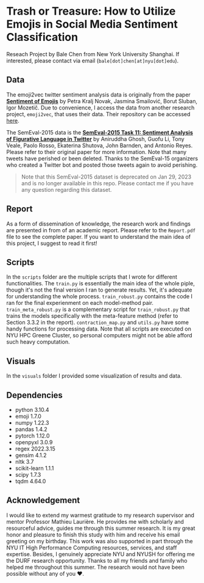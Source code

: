 # Trash or Treasure: How to Utilize Emojis in Social Media Sentiment Classification

Reseach Project by Bale Chen from New York University Shanghai. If interested, please contact via email (`bale[dot]chen[at]nyu[dot]edu`).

## Data

The emoji2vec twitter sentiment analysis data is originally from the paper [**Sentiment of Emojis**](https://doi.org/10.1371/journal.pone.0144296) by Petra Kralj Novak, Jasmina Smailović, Borut Sluban, Igor Mozetič. Due to convenience, I access the data from another research project, `emoji2vec`,  that uses their data. Their repository can be accessed [here](https://github.com/uclnlp/emoji2vec).

The SemEval-2015 data is the [**SemEval-2015 Task 11: Sentiment Analysis of Figurative Language in Twitter**](https://aclanthology.org/S15-2080/) by Aniruddha Ghosh, Guofu Li, Tony Veale, Paolo Rosso, Ekaterina Shutova, John Barnden, and Antonio Reyes. Please refer to their original paper for more information. Note that many tweets have perished or been deleted. Thanks to the SemEval-15 organizers who created a Twitter bot and posted those tweets again to avoid perishing.

> Note that this SemEval-2015 dataset is deprecated on Jan 29, 2023 and is no longer available in this repo. Please contact me if you have any question regarding this dataset. 

## Report

As a form of dissemination of knowledge, the research work and findings are presented in from of an academic report. Please refer to the `Report.pdf` file to see the complete paper. If you want to understand the main idea of this project, I suggest to read it first!

## Scripts

In the `scripts` folder are the multiple scripts that I wrote for different functionalities. The `train.py` is essentially the main idea of the whole piple, though it's not the final version I ran to generate results. Yet, it's adequate for understanding the whole process. `train_robust.py` contains the code I ran for the final experienment on each model-method pair. `train_meta_robust.py` is a complementary script for `train_robust.py` that trains the models specifically with the meta-feature method (refer to Section 3.3.2 in the report). `contraction_map.py` and `utils.py` have some handy functions for processing data. Note that all scripts are executed on NYU HPC Greene Cluster, so personal computers might not be able afford such heavy computation.

## Visuals

In the `visuals` folder I provided some visualization of results and data. 

## Dependencies

- python 3.10.4
- emoji 1.7.0
- numpy 1.22.3
- pandas 1.4.2
- pytorch 1.12.0
- openpyxl 3.0.9
- regex 2022.3.15
- gensim 4.1.2
- nltk 3.7
- scikit-learn 1.1.1
- scipy 1.7.3
- tqdm 4.64.0

## Acknowledgement

I  would like to extend my warmest gratitude to my research supervisor and mentor Professor Mathieu Laurière. He provides me with scholarly and resourceful advice, guides me through this summer research. It is my great honor and pleasure to finish this study with him and receive his email greeting on my birthday. This work was also supported in part through the NYU IT High Performance Computing resources, services, and staff expertise. Besides, I genuinely appreciate NYU and NYUSH for offering me the DURF research opportunity. Thanks to all my friends and family who helped me throughout this summer. The research would not have been possible without any of you ❤️.

